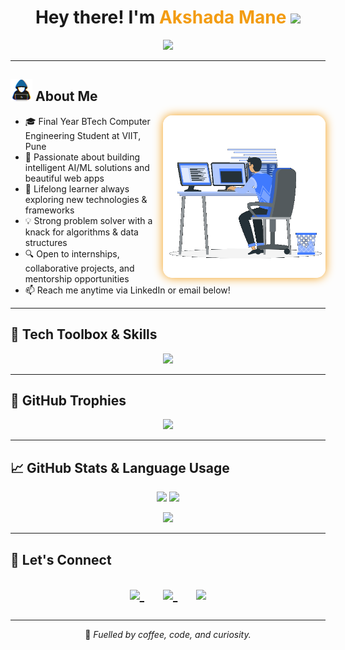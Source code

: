 <h1 align="center">
  Hey there! I'm <span style="color:#f39c12;">Akshada Mane</span> 
  <img src="https://media.giphy.com/media/hvRJCLFzcasrR4ia7z/giphy.gif" width="35px" />
</h1>

<p align="center">
  <a href="https://readme-typing-svg.herokuapp.com/demo/">
    <img src="https://readme-typing-svg.herokuapp.com?font=Fira+Code&weight=600&pause=1000&color=F7BF0B&center=true&vCenter=true&width=850&lines=Innovative+Tech+Explorer+%7C+AI%2FML+%2B+Web+Dev;BTech+Computer+Engineering+%7C+Final+Year;Problem+Solver+%7C+DSA+%7C+Open+Source+Contributor;Always+Curious+%7C+Driven+by+Impact+%26+Learning" />
  </a>
</p>

---

## <img src="https://github.com/AkshadaMane26/AkshadaMane26/blob/main/images/about_me.gif?raw=true" width="35px"> About Me

<img align="right" src="https://github.com/AkshadaMane26/AkshadaMane26/blob/main/images/Right_Side.gif?raw=true" width="260px" style="border-radius: 15px; box-shadow: 0 0 15px #f39c12;">

- 🎓 Final Year BTech Computer Engineering Student at VIIT, Pune  
- 🚀 Passionate about building intelligent AI/ML solutions and beautiful web apps  
- 🌱 Lifelong learner always exploring new technologies & frameworks  
- 💡 Strong problem solver with a knack for algorithms & data structures  
- 🔍 Open to internships, collaborative projects, and mentorship opportunities  
- 📫 Reach me anytime via LinkedIn or email below!

---

## 🔧 Tech Toolbox & Skills

<p align="center">
  <img src="https://skillicons.dev/icons?i=python,flask,html,css,js,react,bootstrap,git,github,linux,vscode,mysql,opencv,tensorflow,docker,nodejs" />
</p>

---

## 🏅 GitHub Trophies

<p align="center">
  <img src="https://github-profile-trophy.vercel.app/?username=AkshadaMane26&theme=tokyonight&no-frame=true&margin-w=15&margin-h=15" />
</p>

---

## 📈 GitHub Stats & Language Usage

<p align="center">
  <img src="https://github-readme-stats.vercel.app/api?username=AkshadaMane26&show_icons=true&theme=tokyonight&count_private=true&hide_title=true" height="180em" />
  <img src="https://github-readme-stats.vercel.app/api/top-langs/?username=AkshadaMane26&layout=compact&theme=tokyonight&hide_title=true" height="180em" />
</p>

<p align="center">
  <img src="https://github-profile-summary-cards.vercel.app/api/cards/profile-details?username=AkshadaMane26&theme=github_dark" />
</p>


---

## 🔗 Let's Connect

<p align="center" style="font-size: 26px;">
  <a href="https://www.linkedin.com/in/akshada-mane-111a40247/" target="_blank" title="LinkedIn" style="margin: 0 15px;">
    <img src="https://img.icons8.com/color/48/000000/linkedin.png"/>
  </a>
  <a href="mailto:makshada2004@gmail.com" target="_blank" title="Gmail" style="margin: 0 15px;">
    <img src="https://img.icons8.com/color/48/000000/gmail--v1.png"/>
  </a>
  <a href="https://github.com/AkshadaMane26" target="_blank" title="GitHub" style="margin: 0 15px;">
    <img src="https://img.icons8.com/glyph-neue/48/ffffff/github.png"/>
  </a>
</p>

---

<p align="center">
  🚀 <i>Fuelled by coffee, code, and curiosity.</i>
</p>
